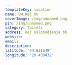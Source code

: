 ```yaml
---
templateKey: location
name: DW Kej 06
coverImage: /img/unnamed.png
pin: /img/unnamed.png
category: Toilets
address: Kej Oslobodjenja bb
website:
email: 
description:
latitude: "44.821649"
longitude: "20.439432"
---
```

